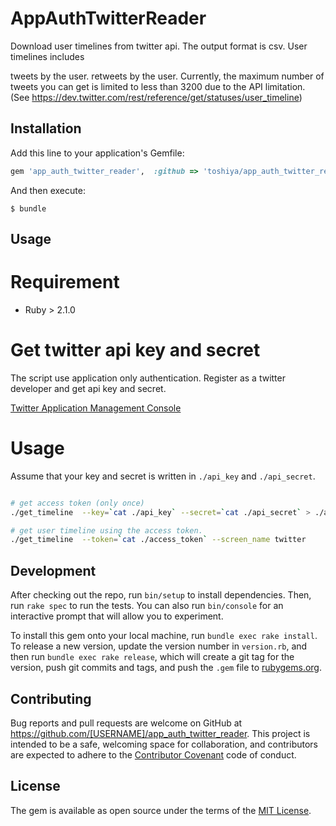 # AppAuthTwitterReader

Download user timelines from twitter api. The output format is csv. User timelines includes

tweets by the user.
retweets by the user.
Currently, the maximum number of tweets you can get is limited to less than 3200 due to the API limitation. (See https://dev.twitter.com/rest/reference/get/statuses/user_timeline)

## Installation

Add this line to your application's Gemfile:

```ruby
gem 'app_auth_twitter_reader',  :github => 'toshiya/app_auth_twitter_reader'
```

And then execute:

    $ bundle

## Usage

# Requirement

 * Ruby > 2.1.0

# Get twitter api key and secret

The script use application only authentication.
Register as a twitter developer and get api key and secret.

[Twitter Application Management Console](https://apps.twitter.com/)

# Usage

Assume that your key and secret is written in `./api_key` and `./api_secret`.

```bash

# get access token (only once)
./get_timeline  --key=`cat ./api_key` --secret=`cat ./api_secret` > ./access_token

# get user timeline using the access token.
./get_timeline  --token=`cat ./access_token` --screen_name twitter

```

## Development

After checking out the repo, run `bin/setup` to install dependencies. Then, run `rake spec` to run the tests. You can also run `bin/console` for an interactive prompt that will allow you to experiment.

To install this gem onto your local machine, run `bundle exec rake install`. To release a new version, update the version number in `version.rb`, and then run `bundle exec rake release`, which will create a git tag for the version, push git commits and tags, and push the `.gem` file to [rubygems.org](https://rubygems.org).

## Contributing

Bug reports and pull requests are welcome on GitHub at https://github.com/[USERNAME]/app_auth_twitter_reader. This project is intended to be a safe, welcoming space for collaboration, and contributors are expected to adhere to the [Contributor Covenant](http://contributor-covenant.org) code of conduct.


## License

The gem is available as open source under the terms of the [MIT License](http://opensource.org/licenses/MIT).

